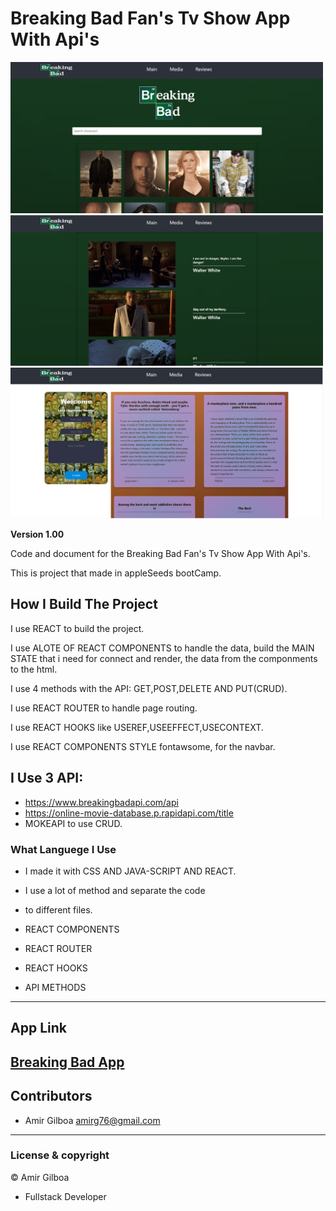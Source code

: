# Breaking Bad Fan's Tv Show App With Api's

<img src="/public/assets/screen-shots/home-page.png" width="500">
<img src="/public/assets/screen-shots/media-page.png" width="500">
<img src="/public/assets/screen-shots/review-page.png" width="500">



**Version 1.00**

Code and document for the Breaking Bad Fan's Tv Show App With Api's.

This is project that made in appleSeeds bootCamp.

## How I Build The Project

I use REACT to build the project.

I use ALOTE OF REACT COMPONENTS to handle the data,
build the MAIN STATE that i need for connect and render,
the data from the componments to the html.

I use 4 methods with the API: GET,POST,DELETE AND PUT(CRUD).

I use REACT ROUTER to handle page routing.

I use REACT HOOKS like USEREF,USEEFFECT,USECONTEXT.

I use REACT COMPONENTS STYLE fontawsome, for the navbar.

## I Use 3 API:

- https://www.breakingbadapi.com/api
- https://online-movie-database.p.rapidapi.com/title
- MOKEAPI to use CRUD.

### What Languege I Use

- I made it with CSS AND JAVA-SCRIPT AND REACT.
- I use a lot of method and separate the code
- to different files.

- REACT COMPONENTS
- REACT ROUTER
- REACT HOOKS
- API METHODS

---

## App Link
[Breaking Bad App](https://golden-kheer-a46e9d.netlify.app/)
---

## Contributors

- Amir Gilboa <amirg76@gmail.com>

---

### License & copyright

© Amir Gilboa

- Fullstack Developer
